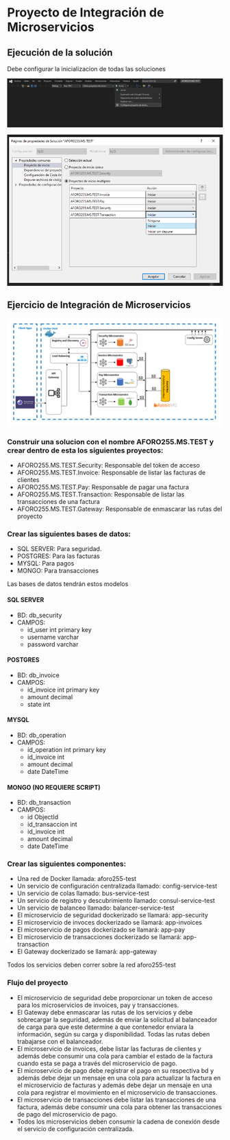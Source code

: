 # Proyecto de Integración de Microservicios

## Ejecución de la solución

Debe configurar la inicializacion de todas las soluciones

![Ejecución de la solución](pic-1.png "Ejecución de la solución")

![Ejecución de la solución](pic-2.png "Ejecución de la solución")

## Ejercicio de Integración de Microservicios

![Ejercicio a realizar](pic-3.png "Ejercicio a realizar")

### Construir una solucion con el nombre AFORO255.MS.TEST y crear dentro de esta los siguientes proyectos:

- AFORO255.MS.TEST.Security: Responsable del token de acceso
- AFORO255.MS.TEST.Invoice: Responsable de listar las facturas de clientes
- AFORO255.MS.TEST.Pay: Responsable de pagar una factura
- AFORO255.MS.TEST.Transaction: Responsable de listar las transacciones de una factura
- AFORO255.MS.TEST.Gateway: Responsable de enmascarar las rutas del proyecto

### Crear las siguientes bases de datos:

- SQL SERVER: Para seguridad.
- POSTGRES: Para las facturas
- MYSQL: Para pagos
- MONGO: Para transacciones

Las bases de datos tendrán estos modelos

#### SQL SERVER

- BD: db_security
- CAMPOS:
  - id_user int primary key
  - username varchar
  - password varchar

#### POSTGRES

- BD: db_invoice
- CAMPOS:
  - id_invoice int primary key
  - amount decimal
  - state int

#### MYSQL

- BD: db_operation
- CAMPOS:
  - id_operation int primary key
  - id_invoice int
  - amount decimal
  - date DateTime

#### MONGO (NO REQUIERE SCRIPT)

- BD: db_transaction
- CAMPOS:
  - id ObjectId
  - id_transaccion int
  - id_invoice int
  - amount decimal
  - date DateTime

### Crear las siguientes componentes:

- Una red de Docker llamada: aforo255-test
- Un servicio de configuración centralizada llamado: config-service-test
- Un servicio de colas llamado: bus-service-test
- Un servicio de registro y descubrimiento llamado: consul-service-test
- Un servicio de balanceo llamado: balancer-service-test
- El microservicio de seguridad dockerizado se llamará: app-security
- El microservicio de invoces dockerizado se llamará: app-invoices
- El microservicio de pagos dockerizado se llamará: app-pay
- El microservicio de transacciones dockerizado se llamará: app-transaction
- El Gateway dockerizado se llamará: app-gateway

Todos los servicios deben correr sobre la red aforo255-test

### Flujo del proyecto

- El microservicio de seguridad debe proporcionar un token de acceso para los microservicios de invoices, pay y transacciones.
- El Gateway debe enmascarar las rutas de los servicios y debe sobrecargar la seguridad, además de enviar la solicitud al balanceador de carga para que este determine a que contenedor enviara la información, según su carga y disponibilidad. Todas las rutas deben trabajarse con el balanceador.
- El microservicio de invoices, debe listar las facturas de clientes y además debe consumir una cola para cambiar el estado de la factura cuando esta se paga a través del microservicio de pago.
- El microservicio de pago debe registrar el pago en su respectiva bd y además debe dejar un mensaje en una cola para actualizar la factura en el microservicio de facturas y además debe dejar un mensaje en una cola para registrar el movimiento en el microservicio de transacciones.
- El microservicio de transacciones debe listar las transacciones de una factura, además debe consumir una cola para obtener las transacciones de pago del microservicio de pago.
- Todos los microservicios deben consumir la cadena de conexión desde el servicio de configuración centralizada.
